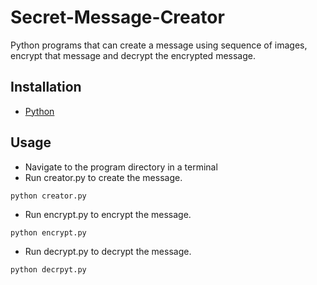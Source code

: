 # Secret-Message-Creator
Python programs that can create a message using sequence of images, encrypt that message and decrypt the encrypted message.
## Installation 
* [Python](https://www.python.org/downloads/)
## Usage
* Navigate to the program directory in a terminal
* Run creator.py to create the message.
```
python creator.py
```
* Run encrypt.py to encrypt the message.
```
python encrypt.py
```
* Run decrypt.py to decrypt the message.
```
python decrpyt.py
```
